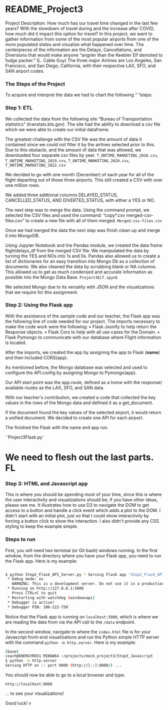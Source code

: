 # README_Project3

Project Description: 
How much has our travel time changed in the last few years?
With the slowdown of travel during and the increase after COVID, how much did it impact this option for travel?
In this project, we want to gather information from some of the most popular airports from one of the more populated states and visualize what happened over time.
The centerpieces of the information are the Delays, Cancellations, and Diversions that would make anyone “angrier than the Keebler Elf demoted to fudge packer.” (L. Cable Guy)
The three major Airlines are Los Angeles, San Francisco, and San Diego, California, with their respective LAX, SFO, and SAN airport codes.


### The Steps of the Project
To acquire and interpret the data we had to chart the following “ ”steps:

### Step 1: ETL

We collected the data from the following site “Bureau of Transportation statistics” (transtats.bts.gov). The site had the ability to download a csv file which we were able to create our initial  dataframe.

The greatest challenge with the CSV file was the amount of data it contained since we could not filter it by the airlines selected prior to this. Due to this obstacle, and the amount of data that was allowed, we downloaded four separate csv files by year.  `T_ONTIME_MARKETING_2018.csv`, `T_ONTIME_MARKETING_2019.csv`, `T_ONTIME_MARKETING_2020.csv`, `T_ONTIME_MARKETING_2022.csv` 

We decided to go with one month (December) of each year for all of the fiight departing out of those three airports. This still created a CSV with over one million rows. 

We added three addtional columns DELAYED_STATUS, CANCELLED_STATUS, AND DIVERTED_STATUS, with either a YES or NO.

The next step was to merge the data. Using the command prompt, we selected the CSV files and used the command: “copy*.csv merged-csv-files.csv” to create a new file with all of them merged.  `Merged-csv-files.csv`

Once we had merged the data the next step was finish clean up and merge it into MongoDB.

Using Jupyter Notebook and the Pandas module, we created the data frame flightdelays_df from the merged CSV file. We manipulated the data by turning the YES and NOs into 1s and 0s. Pandas also allowed us to create a list of dictionaries for an easy transition into Mongo Db as a collection of documents. We also cleaned the data by scrubbing blank or NA columns. This allowed us to get as much condensed and accurate information as possible into the Mongo Data Base. `Project3ELT.ipynb`

We selected Mongo due to its versality with JSON and the visualizations that we require for this assignment.


### Step 2: Using the Flask app

With the assistance of the sample code and our teacher, the Flask app was the following line of code needed for our project. 
The imports necessary to make the code work were the following:
• Flask Jsonify to help return the Response objects.
• Flask Cors to help with all use cases for the Domain.
• Flask Pymongo to communicate with our database where Flight information is located.

After the imports, we created the app by assigning the app to Flask (__name__) and then included CORS(app).

As mentioned before, the Mongo database was selected and used to configure the API.config by assigning Mongo to Pymongo(app).

Our API start point was the app.route, defined as a home with the response/ available routes as the LAX, SFO, and SAN data.

With our teacher's contribution, we created a code that collected the key values in the rows of the Mongo data and defined it as a get_document.

If the document found the key values of the selected airport, it would return a unified document. We decided to create one API for each airport.

The finished the Flask with the name and app run.

``Project3Flask.py`



# We need to flesh out the last parts. FL

### Step 3: HTML and Javascript app

This is where you should be spending most of your time, since this is where the user interactivity and visualizations should be; if you have other ideas, please see me.  It illustrates how to use D3 to navigate the DOM to get access to a button and handle a click event which adds a plot to the DOM.  I didn't start with an initial plot, just so that I could show interactivity by forcing a button click to show the interaction.  I also didn't provide any CSS styling to keep the example simple.

### Steps to run

First, you will need two terminal (or Git bash) windows running.  In the first window, from the directory where you have your Flask app, you need to run the Flask app.  Here is my example:
``` bash

$ python Step2_Flask_API_Server.py * Serving Flask app 'Step2_Flask_API_Server'
 * Debug mode: on
   WARNING: This is a development server. Do not use it in a production deployment. Use a production WSGI server instead.
 * Running on http://127.0.0.1:5000
   Press CTRL+C to quit
 * Restarting with watchdog (windowsapi)
 * Debugger is active!
 * Debugger PIN: 106-222-758`
```

Notice that the Flask app is running on `localhost:5000`, which is where we are reading the data from via the API call to the `/data` endpoint.

In the second window, navigate to where the `index.html` file is for your Javascript front-end visualizations and run the Python simple HTTP server with the command `python -m http.server`.  Here is my example:

```bash
(base)
coach@ENERGYROX1 MINGW64 ~/projects/mock_project3/Step3_Javascript
$ python -m http.server
Serving HTTP on :: port 8000 (http://[::]:8000/) ...
```

You should now be able to go to a local browser and type:

```url
http://localhost:8000
```

... to see your visualizations!

Good luck!
v
